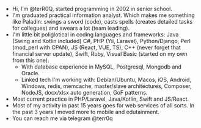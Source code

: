 - Hi, I’m @terR0Q, started programming in 2002 in senior school.
- I'm graduated practical information analyst. Which makes me something like Paladin: swings a sword (code), casts spells (creates detailed tasks for collegues) and swears a lot (team leading).
- I'm little bit poliglotical in coding languages and frameworks: Java (Swing and Kotlin included) C#, PHP (Yii, Laravel), Python/Django, Perl (mod_perl with CPAN), JS (React, VUE, TS), C++ (never forget that financial server update), Swift, Ruby, Visual Basic (started on my own from this one).
  - With database experience in MySQL, Postgresql, Mongodb and Oracle.
  - Linked tech I'm working with: Debian/Ubuntu, Macos, iOS, Android, Windows, redis, memcache, master/slave architectures, Composer, NodeJS, docx/xlsx auto generation, GoF patterns.
- Most current practice in PHP/Laravel, Java/Kotlin, Swift and JS/React.
- Most of my activity in past 15 years goes for web services of all sorts. In the past 3 years I moved more to mobile and edutainment.
- You can reach me via telegram @terr0q
